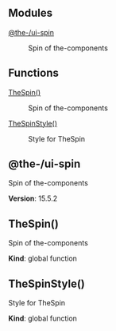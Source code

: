 <!--- Code generated by @the-/script-doc. DO NOT EDIT. -->

## Modules

<dl>
<dt><a href="#module_@the-/ui-spin">@the-/ui-spin</a></dt>
<dd><p>Spin of the-components</p>
</dd>
</dl>

## Functions

<dl>
<dt><a href="#TheSpin">TheSpin()</a></dt>
<dd><p>Spin of the-components</p>
</dd>
<dt><a href="#TheSpinStyle">TheSpinStyle()</a></dt>
<dd><p>Style for TheSpin</p>
</dd>
</dl>

<a name="module_@the-/ui-spin"></a>

## @the-/ui-spin
Spin of the-components

**Version**: 15.5.2  
<a name="TheSpin"></a>

## TheSpin()
Spin of the-components

**Kind**: global function  
<a name="TheSpinStyle"></a>

## TheSpinStyle()
Style for TheSpin

**Kind**: global function  
